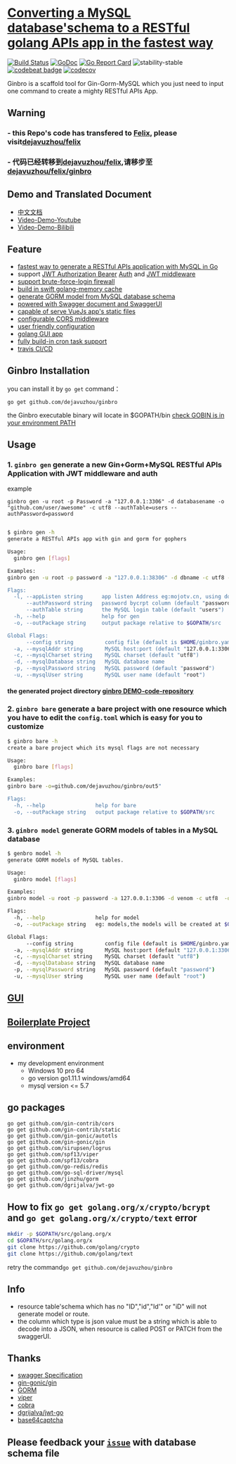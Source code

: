 # [Converting a MySQL database'schema to a RESTful golang APIs app in the fastest way](https://github.com/dejavuzhou/ginbro)
[![Build Status](https://travis-ci.org/dejavuzhou/ginbro.svg?branch=master)](https://travis-ci.org/dejavuzhou/ginbro) 
[![GoDoc](http://godoc.org/github.com/dejavuzhou/ginbro?status.svg)](http://godoc.org/github.com/dejavuzhou/ginbro) 
[![Go Report Card](https://goreportcard.com/badge/github.com/dejavuzhou/ginbro)](https://goreportcard.com/report/github.com/dejavuzhou/ginbro)
![stability-stable](https://img.shields.io/badge/stability-stable-brightgreen.svg)
[![codebeat badge](https://codebeat.co/badges/650029a5-fcea-4416-925e-277e2f178e96)](https://codebeat.co/projects/github-com-dejavuzhou-ginbro-master)
[![codecov](https://codecov.io/gh/dejavuzhou/ginbro/branch/master/graph/badge.svg)](https://codecov.io/gh/dejavuzhou/ginbro)

Ginbro is a scaffold tool for Gin-Gorm-MySQL which you just need to input one command to create a mighty RESTful APIs App.
## Warning
### - this Repo's code has transfered to [Felix](https://github.com/dejavuzhou/felix), please visit[dejavuzhou/felix](https://github.com/dejavuzhou/felix/ginbro)
### - 代码已经转移到[dejavuzhou/felix](https://github.com/dejavuzhou/felix/ginbro),请移步至[dejavuzhou/felix/ginbro](https://github.com/dejavuzhou/felix)

## Demo and Translated Document
- [中文文档](readme_zh.md)            
- [Video-Demo-Youtube](https://www.youtube.com/watch?v=TvWQhNKfmCo&feature=youtu.be)
- [Video-Demo-Bilibili](https://www.bilibili.com/video/av36804258/)

## Feature
- [fastest way to generate a RESTful APIs application with MySQL in Go](/boilerplate)
- support [JWT Authorization Bearer](boilerplate/handlers/middleware_jwt.go) [Auth](boilerplate/handlers/handler_auth.go) and [JWT middleware](boilerplate/models/jwt.go)
- [support brute-force-login firewall](boilerplate/models/model_users.go)
- [build in swift golang-memory cache](https://github.com/dejavuzhou/ginbro/blob/master/boilerplate/models/db_memory.go)
- [generate GORM model from MySQL database schema](boilerplate/models)
- [powered with Swagger document and SwaggerUI](boilerplate/swagger)
- [capable of serve VueJs app's static files](boilerplate/static)
- [configurable CORS middleware](boilerplate/handlers/gin_helper.go)
- [user friendly configuration](tpl/config.toml)
- [golang GUI app](gui)
- [fully build-in cron task support](boilerplate/tasks)
- [travis CI/CD](https://travis-ci.org/dejavuzhou/ginbro)
    
## Ginbro Installation
you can install it by `go get` command：
```shell
go get github.com/dejavuzhou/ginbro
```
the Ginbro executable binary will locate in $GOPATH/bin
[check GOBIN is in your environment PATH](https://stackoverflow.com/questions/25216765/gobin-not-set-cannot-run-go-install)

## Usage

### 1. `ginbro gen` generate a new Gin+Gorm+MySQL RESTful APIs Application with JWT middleware and auth
example 

`ginbro gen -u root -p Password -a "127.0.0.1:3306" -d databasename -o "github.com/user/awesome" -c utf8 --authTable=users --authPassword=password`
```bash

$ ginbro gen -h
generate a RESTful APIs app with gin and gorm for gophers

Usage:
  ginbro gen [flags]

Examples:
ginbro gen -u root -p password -a "127.0.0.1:38306" -d dbname -c utf8 --authTable=users --authPassword=pw_column -o=github.com/dejavuzhou/ginbro/out"

Flags:
  -l, --appListen string      app listen Address eg:mojotv.cn, using domain will support gin-TLS (default "127.0.0.1:5555")
      --authPassword string   password bycrpt column (default "password")
      --authTable string      the MySQL login table (default "users")
  -h, --help                  help for gen
  -o, --outPackage string     output package relative to $GOPATH/src

Global Flags:
      --config string          config file (default is $HOME/ginbro.yaml)
  -a, --mysqlAddr string       MySQL host:port (default "127.0.0.1:3306")
  -c, --mysqlCharset string    MySQL charset (default "utf8")
  -d, --mysqlDatabase string   MySQL database name
  -p, --mysqlPassword string   MySQL password (default "password")
  -u, --mysqlUser string       MySQL user name (default "root")
```
#### the generated project directory [ginbro DEMO-code-repository](https://github.com/dejavuzhou/ginbro-son)

### 2. `ginbro bare` generate a bare project with one resource which you have to edit the `config.toml` which is easy for you to customize
```bash
$ ginbro bare -h
create a bare project which its mysql flags are not necessary

Usage:
  ginbro bare [flags]

Examples:
ginbro bare -o=github.com/dejavuzhou/ginbro/out5"

Flags:
  -h, --help                help for bare
  -o, --outPackage string   output package relative to $GOPATH/src
```
### 3. `ginbro model` generate GORM models of tables in a MySQL database
```bash
$ genbro model -h
generate GORM models of MySQL tables.

Usage:
  ginbro model [flags]

Examples:
ginbro model -u root -p password -a 127.0.0.1:3306 -d venom -c utf8  -o=github.com/dejavuzhou/ginbro/out_model

Flags:
  -h, --help                help for model
  -o, --outPackage string   eg: models,the models will be created at $GOPATH/src/models

Global Flags:
      --config string          config file (default is $HOME/ginbro.yaml)
  -a, --mysqlAddr string       MySQL host:port (default "127.0.0.1:3306")
  -c, --mysqlCharset string    MySQL charset (default "utf8")
  -d, --mysqlDatabase string   MySQL database name
  -p, --mysqlPassword string   MySQL password (default "password")
  -u, --mysqlUser string       MySQL user name (default "root")
```
## [GUI](/gui)

## [Boilerplate Project](/boilerplate)

## environment
- my development environment
    - Windows 10 pro 64
    - go version go1.11.1 windows/amd64
    - mysql version <= 5.7

## go packages
```shell
go get github.com/gin-contrib/cors
go get github.com/gin-contrib/static
go get github.com/gin-gonic/autotls
go get github.com/gin-gonic/gin
go get github.com/sirupsen/logrus
go get github.com/spf13/viper
go get github.com/spf13/cobra
go get github.com/go-redis/redis
go get github.com/go-sql-driver/mysql
go get github.com/jinzhu/gorm
go get github.com/dgrijalva/jwt-go
```
## How to fix `go get golang.org/x/crypto/bcrypt` and `go get golang.org/x/crypto/text` error
```bash
mkdir -p $GOPATH/src/golang.org/x
cd $GOPATH/src/golang.org/x
git clone https://github.com/golang/crypto
git clone https://github.com/golang/text
```
retry the command`go get github.com/dejavuzhou/ginbro`

## Info
- resource table'schema which has no "ID","id","Id'" or "iD" will not generate model or route.
- the column which type is json value must be a string which is able to decode into a JSON, when resource is called POST or PATCH from the swaggerUI.
## Thanks
- [swagger Specification](https://swagger.io/specification/)
- [gin-gonic/gin](https://github.com/gin-gonic/gin)
- [GORM](http://gorm.io/)
- [viper](https://github.com/spf13/viper)
- [cobra](https://github.com/spf13/cobra#getting-started)
- [dgrijalva/jwt-go](https://github.com/dgrijalva/jwt-go)
- [base64captcha](https://github.com/mojocn/base64Captcha)
## Please feedback your [`issue`](https://github.com/dejavuzhou/ginbro/issues) with database schema file
